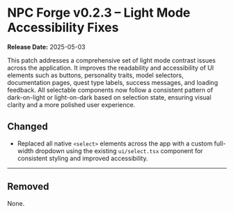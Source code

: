 # NPC Forge v0.2.3 – Light Mode Accessibility Fixes

**Release Date:** 2025-05-03

This patch addresses a comprehensive set of light mode contrast issues across the application. It improves the readability and accessibility of UI elements such as buttons, personality traits, model selectors, documentation pages, quest type labels, success messages, and loading feedback. All selectable components now follow a consistent pattern of dark-on-light or light-on-dark based on selection state, ensuring visual clarity and a more polished user experience.

## Changed
- Replaced all native `<select>` elements across the app with a custom full-width dropdown using the existing `ui/select.tsx` component for consistent styling and improved accessibility.

---

## Removed
None.

